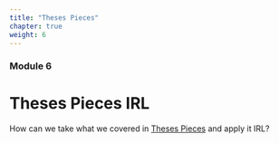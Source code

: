```yaml
---
title: "Theses Pieces"
chapter: true
weight: 6
---
```

### Module 6
# Theses Pieces IRL

How can we take what we covered in [Theses Pieces](https://thesespieces.course.sjmd.space) and apply it IRL?
